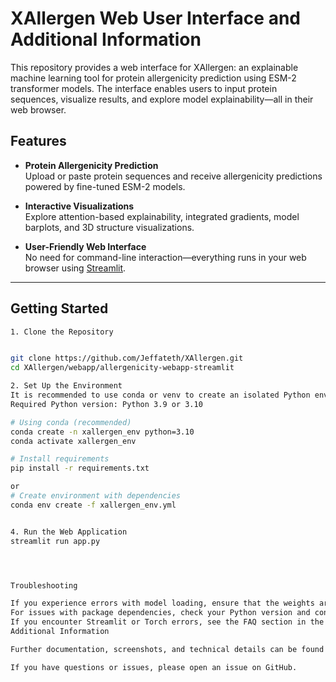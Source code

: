 # XAllergen Web User Interface and Additional Information

This repository provides a web interface for XAllergen: an explainable machine learning tool for protein allergenicity prediction using ESM-2 transformer models. The interface enables users to input protein sequences, visualize results, and explore model explainability—all in their web browser.

## Features

- **Protein Allergenicity Prediction**  
  Upload or paste protein sequences and receive allergenicity predictions powered by fine-tuned ESM-2 models.

- **Interactive Visualizations**  
  Explore attention-based explainability, integrated gradients, model barplots, and 3D structure visualizations.

- **User-Friendly Web Interface**  
  No need for command-line interaction—everything runs in your web browser using [Streamlit](https://streamlit.io/).

---

## Getting Started
```bash
1. Clone the Repository


git clone https://github.com/Jeffateth/XAllergen.git
cd XAllergen/webapp/allergenicity-webapp-streamlit

2. Set Up the Environment
It is recommended to use conda or venv to create an isolated Python environment.
Required Python version: Python 3.9 or 3.10

# Using conda (recommended)
conda create -n xallergen_env python=3.10
conda activate xallergen_env

# Install requirements
pip install -r requirements.txt

or 
# Create environment with dependencies 
conda env create -f xallergen_env.yml


4. Run the Web Application
streamlit run app.py




Troubleshooting

If you experience errors with model loading, ensure that the weights are downloaded and placed in the correct directory.
For issues with package dependencies, check your Python version and consider using a fresh environment.
If you encounter Streamlit or Torch errors, see the FAQ section in the repository.
Additional Information

Further documentation, screenshots, and technical details can be found in the project’s GitHub repository.

If you have questions or issues, please open an issue on GitHub.
